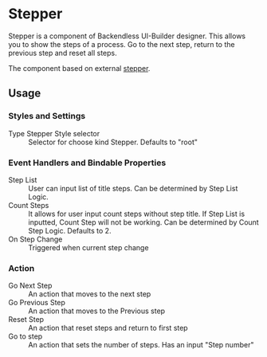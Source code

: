 # Stepper

Stepper is a component of Backendless UI-Builder designer. This allows you to show the steps of a process. Go to the next step, return to the previous step and reset all steps.

The component based on external [stepper](https://mui.com/material-ui/react-stepper/).
## Usage

### Styles and Settings

<dl>
<dt>Type Stepper Style selector</dt>
<dd>Selector for choose kind Stepper. Defaults to "root"</dd>
</dl>

### Event Handlers and Bindable Properties

<dl>
<dt>Step List</dt>
<dd>User can input list of title steps. Can be determined by Step List Logic.</dd>
<dt>Count Steps</dt>
<dd>It allows for user input count steps without step title. If Step List is inputted, Count Step will not be working. Can be determined by Count Step Logic. Defaults to 2.</dd>
<dt>On Step Change</dt>
<dd>Triggered when current step change</dd>
</dl>

### Action
<dl>
<dt>Go Next Step</dt>
<dd>An action that moves to the next step</dd>
<dt>Go Previous Step</dt>
<dd>An action that moves to the Previous step</dd>
<dt>Reset Step</dt>
<dd>An action that reset steps and return to first step</dd>
<dt>Go to step</dt>
<dd>An action that sets the number of steps. Has an input "Step number"</dd>
</dl>
